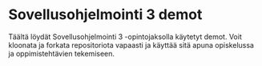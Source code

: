 # Sovellusohjelmointi 3 demot

Täältä löydät Sovellusohjelmointi 3 -opintojaksolla käytetyt demot. Voit kloonata ja forkata repositoriota vapaasti ja käyttää sitä apuna opiskelussa ja oppimistehtävien tekemiseen.
